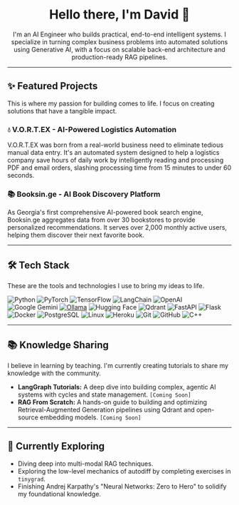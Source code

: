 <!-- 
Hi there! This is your new README. The most important thing you can do now is create the visual assets.
1.  **Banner:** Use Canva or Figma to create a header image (1280x400px is a good size).
2.  **Project GIFs:** Use a tool like ScreenToGif or Kap to record short, looping videos of your projects in action. This is the most impactful part!
-->

<h1 align="center">Hello there, I'm David 👋</h1>
<p align="center">
  I'm an AI Engineer who builds practical, end-to-end intelligent systems. I specialize in turning complex business problems into automated solutions using Generative AI, with a focus on scalable back-end architecture and production-ready RAG pipelines. 
</p>

<!-- <p align="center">
  <a href="[YOUR_PORTFOLIO_WEBSITE_URL]"><img src="https://img.shields.io/badge/Portfolio-Website-blue?style=for-the-badge&logo=google-chrome" /></a>&nbsp;
  <a href="[YOUR_LINKEDIN_URL]"><img src="https://img.shields.io/badge/LinkedIn-Profile-blue?style=for-the-badge&logo=linkedin" /></a>&nbsp;
  <a href="[LINK_TO_YOUR_CV_PDF]"><img src="https://img.shields.io/badge/Download-CV-green?style=for-the-badge&logo=adobe-acrobat-reader" /></a>
</p> -->

---

## ✨ Featured Projects
This is where my passion for building comes to life. I focus on creating solutions that have a tangible impact.

### 💧 V.O.R.T.EX - AI-Powered Logistics Automation
V.O.R.T.EX was born from a real-world business need to eliminate tedious manual data entry. It's an automated system designed to help a logistics company save hours of daily work by intelligently reading and processing PDF and email orders, slashing processing time from 15 minutes to under 60 seconds.


### 📚 Booksin.ge - AI Book Discovery Platform
As Georgia's first comprehensive AI-powered book search engine, Booksin.ge aggregates data from over 30 bookstores to provide personalized recommendations. It serves over 2,000 monthly active users, helping them discover their next favorite book.

---

## 🛠️ Tech Stack
These are the tools and technologies I use to bring my ideas to life.

![Python](https://img.shields.io/badge/Python-3776AB?style=for-the-badge&logo=python&logoColor=white)
![PyTorch](https://img.shields.io/badge/PyTorch-%23EE4C2C.svg?style=for-the-badge&logo=PyTorch&logoColor=white)
![TensorFlow](https://img.shields.io/badge/TensorFlow-%23FF6F00.svg?style=for-the-badge&logo=TensorFlow&logoColor=white)
![LangChain](https://img.shields.io/badge/LangChain-008653?style=for-the-badge&logo=LangChain&logoColor=white)
![OpenAI](https://img.shields.io/badge/OpenAI-412991?style=for-the-badge&logo=openai&logoColor=white)
![Google Gemini](https://img.shields.io/badge/Google%20Gemini-4A80F5?style=for-the-badge&logo=google&logoColor=white)
[![Ollama](https://img.shields.io/badge/Ollama-fff?style=for-the-badge&logo=ollama&logoColor=000)](#)
![Hugging Face](https://img.shields.io/badge/%F0%9F%A4%97%20Hugging%20Face-FFD21E?style=for-the-badge)
![Qdrant](https://img.shields.io/badge/Qdrant-AC1431?style=for-the-badge&logo=qdrant&logoColor=white)
![FastAPI](https://img.shields.io/badge/FastAPI-005571?style=for-the-badge&logo=fastapi)
![Flask](https://img.shields.io/badge/Flask-000000?style=for-the-badge&logo=flask&logoColor=white)
![Docker](https://img.shields.io/badge/Docker-2496ED?style=for-the-badge&logo=docker&logoColor=white)
![PostgreSQL](https://img.shields.io/badge/PostgreSQL-4169E1?style=for-the-badge&logo=postgresql&logoColor=white)
![Linux](https://img.shields.io/badge/Linux-FCC624?style=for-the-badge&logo=linux&logoColor=black)
![Heroku](https://img.shields.io/badge/Heroku-430098?style=for-the-badge&logo=heroku&logoColor=white)
![Git](https://img.shields.io/badge/Git-F05032?style=for-the-badge&logo=git&logoColor=white)
![GitHub](https://img.shields.io/badge/GitHub-181717?style=for-the-badge&logo=github&logoColor=white)
![C++](https://img.shields.io/badge/C%2B%2B-00599C?style=for-the-badge&logo=c%2B%2B&logoColor=white)

---

## 📚 Knowledge Sharing
I believe in learning by teaching. I'm currently creating tutorials to share my knowledge with the community.

- **LangGraph Tutorials:** A deep dive into building complex, agentic AI systems with cycles and state management. `[Coming Soon]`
- **RAG From Scratch:** A hands-on guide to building and optimizing Retrieval-Augmented Generation pipelines using Qdrant and open-source embedding models. `[Coming Soon]`

---

## 🌱 Currently Exploring

- Diving deep into multi-modal RAG techniques.
- Exploring the low-level mechanics of autodiff by completing exercises in `tinygrad`.
- Finishing Andrej Karpathy's "Neural Networks: Zero to Hero" to solidify my foundational knowledge.

<!--
---

## 📫 Let's Connect!
I'm always open to discussing new projects, creative ideas, or opportunities to be part of an ambitious team.

<p align="left">
  <a href="mailto:[YOUR_EMAIL]"><img src="https://img.shields.io/badge/Email-Contact_Me-red?style=for-the-badge&logo=gmail" /></a>&nbsp;
  <a href="[YOUR_LINKEDIN_URL]"><img src="https://img.shields.io/badge/LinkedIn-Connect-blue?style=for-the-badge&logo=linkedin" /></a>
</p>
